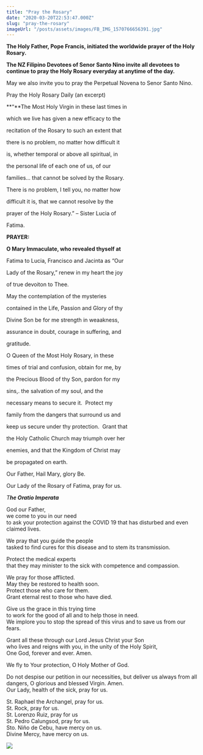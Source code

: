 ```yaml
---
title: "Pray the Rosary"
date: "2020-03-20T22:53:47.000Z"
slug: "pray-the-rosary"
imageUrl: "/posts/assets/images/FB_IMG_1570766656391.jpg"
---
```


**The Holy Father, Pope Francis, initiated the worldwide prayer of the Holy Rosary.**

**The NZ Filipino Devotees of Senor Santo Nino invite all devotees to continue to pray the Holy Rosary everyday at anytime of the day.**

May we also invite you to pray the Perpetual Novena to Senor Santo Nino.

Pray the Holy Rosary Daily (an excerpt)

**“**The Most Holy Virgin in these last times in

which we live has given a new efficacy to the

recitation of the Rosary to such an extent that

there is no problem, no matter how difficult it

is, whether temporal or above all spiritual, in

the personal life of each one of us, of our

families… that cannot be solved by the Rosary. 

There is no problem, I tell you, no matter how

difficult it is, that we cannot resolve by the

prayer of the Holy Rosary.” – Sister Lucia of

Fatima.

**PRAYER:**

**O Mary Immaculate, who revealed thyself at**

Fatima to Lucia, Francisco and Jacinta as “Our

Lady of the Rosary,” renew in my heart the joy

of true devoiton to Thee.

May the contemplation of the mysteries

contained in the Life, Passion and Glory of thy

Divine Son be for me strength in weaakness,

assurance in doubt, courage in suffering, and

gratitude.

O Queen of the Most Holy Rosary, in these

times of trial and confusion, obtain for me, by

the Precious Blood of thy Son, pardon for my

sins,. the salvation of my soul, and the 

necessary means to secure it.  Protect my

family from the dangers that surround us and

keep us secure under thy protection.  Grant that

the Holy Catholic Church may triumph over her

enemies, and that the Kingdom of Christ may

be propagated on earth.

Our Father, Hail Mary, glory Be.

Our Lady of the Rosary of Fatima, pray for us.

_T**he Oratio Imperata**_

God our Father,  
we come to you in our need  
to ask your protection against the COVID 19 that has disturbed and even claimed lives.

We pray that you guide the people  
tasked to find cures for this disease and to stem its transmission.

Protect the medical experts  
that they may minister to the sick with competence and compassion.

We pray for those afflicted.  
May they be restored to health soon.  
Protect those who care for them.  
Grant eternal rest to those who have died.

Give us the grace in this trying time  
to work for the good of all and to help those in need.  
We implore you to stop the spread of this virus and to save us from our fears.

Grant all these through our Lord Jesus Christ your Son  
who lives and reigns with you, in the unity of the Holy Spirit,  
One God, forever and ever. Amen.

We fly to Your protection, O Holy Mother of God.

Do not despise our petition in our necessities, but deliver us always from all dangers, O glorious and blessed Virgin. Amen.  
Our Lady, health of the sick, pray for us.

St. Raphael the Archangel, pray for us.  
St. Rock, pray for us.  
St. Lorenzo Ruiz, pray for us  
St. Pedro Calungsod, pray for us.  
Sto. Niño de Cebu, have mercy on us.  
Divine Mercy, have mercy on us.

![](https://i0.wp.com/santonino-nz.org/wp-content/uploads/2020/03/FB_IMG_1570766656391.jpg?resize=720%2C994&ssl=1)